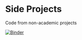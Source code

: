 # Side Projects
 Code from non-academic projects

[![Binder](https://mybinder.org/badge.svg)](https://mybinder.org/v2/gh/adameich/Side-Projects/main)
